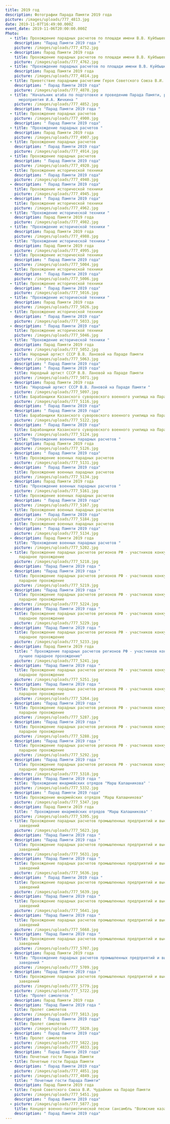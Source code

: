 ```yaml
---
title: 2019 год
description: Фотографии Парада Памяти 2019 года
picture: /images/uploads/777_4813.jpg
date: 2019-11-07T16:49:00.000Z
event_date: 2019-11-06T20:00:00.000Z
Photo:
  - title: Прохождение парадных расчетов по площади имени В.В. Куйбышева
    description: "Парад Памяти 2019 года "
    picture: /images/uploads/777_4752.jpg
  - description: Парад Памяти 2019 года
    title: Прохождение парадных расчетов по площади имени В.В. Куйбышева
    picture: /images/uploads/777_4762.jpg
  - title: "Прохождение парадных расчетов по площади имени В.В. Куйбышева "
    description: Парад Памяти 2019 года
    picture: /images/uploads/777_4814.jpg
  - title: Приветствие парадными расчетами Героя Советского Союза В.И. Чудайкина
    description: " Парад Памяти 2019 года"
    picture: /images/uploads/777_4878.jpg
  - title: "Начальник штаба по подготовке и проведению Парада Памяти, режиссер
      мероприятия И.А. Жичкина "
    picture: /images/uploads/777_4852.jpg
    description: "Парад Памяти 2019 года "
  - title: Прохождение парадных расчетов
    picture: /images/uploads/777_4900.jpg
    description: " Парад Памяти 2019 года"
  - title: "Прохождение парадных расчетов "
    description: Парад Памяти 2019 года
    picture: /images/uploads/777_4907.jpg
  - title: Прохождение парадных расчетов
    description: " Парад Памяти 2019 года"
    picture: /images/uploads/777_4914.jpg
  - title: Прохождение парадных расчетов
    description: " Парад Памяти 2019 года"
    picture: /images/uploads/777_4920.jpg
  - title: Прохождение исторической техники
    description: " Парад Памяти 2019 года"
    picture: /images/uploads/777_4940.jpg
  - description: " Парад Памяти 2019 года"
    title: Прохождение исторической техники
    picture: /images/uploads/777_4945.jpg
  - description: " Парад Памяти 2019 года"
    title: Прохождение исторической техники
    picture: /images/uploads/777_4962.jpg
  - title: "Прохождение исторической техники "
    description: Парад Памяти 2019 года
    picture: /images/uploads/777_4982.jpg
  - title: "Прохождение исторической техники "
    description: Парад Памяти 2019 года
    picture: /images/uploads/777_4988.jpg
  - title: "Прохождение исторической техники "
    description: Парад Памяти 2019 года
    picture: /images/uploads/777_4995.jpg
  - title: Прохождение исторической техники
    description: " Парад Памяти 2019 года"
    picture: /images/uploads/777_5004.jpg
  - title: Прохождение исторической техники
    description: " Парад Памяти 2019 года"
    picture: /images/uploads/777_5006.jpg
  - title: Прохождение исторической техники
    description: " Парад Памяти 2019 года"
    picture: /images/uploads/777_5016.jpg
  - title: "Прохождение исторической техники "
    description: Парад Памяти 2019 года
    picture: /images/uploads/777_5026.jpg
  - title: Прохождение исторической техники
    description: " Парад Памяти 2019 года"
    picture: /images/uploads/777_5033.jpg
  - description: " Парад Памяти 2019 года"
    title: Прохождение исторической техники
    picture: /images/uploads/777_5046.jpg
  - title: "Прохождение исторической техники "
    description: Парад Памяти 2019 года
    picture: /images/uploads/777_5052.jpg
  - title: Народный артист СССР В.В. Лановой на Параде Памяти
    picture: /images/uploads/777_5063.jpg
    description: " Парад Памяти 2019 года"
  - description: " Парад Памяти 2019 года"
    title: Народный артист СССР В.В. Лановой на Параде Памяти
    picture: /images/uploads/777_5071.jpg
  - description: Парад Памяти 2019 года
    title: "Народный артист СССР В.В. Лановой на Параде Памяти "
    picture: /images/uploads/777_5097.jpg
  - title: Барабанщики Казанского суворовского военного училища на Параде Памяти
    picture: /images/uploads/777_5116.jpg
    description: " Парад Памяти 2019 года"
  - description: " Парад Памяти 2019 года"
    title: Барабанщики Казанского суворовского военного училища на Параде Памяти
    picture: /images/uploads/777_5122.jpg
  - description: " Парад Памяти 2019 года"
    title: Барабанщики Казанского суворовского военного училища на Параде Памяти
    picture: /images/uploads/777_5124.jpg
  - title: "Прохождение военных парадных расчетов "
    description: Парад Памяти 2019 года
    picture: /images/uploads/777_5126.jpg
  - description: " Парад Памяти 2019 года"
    title: Прохождение военных парадных расчетов
    picture: /images/uploads/777_5131.jpg
  - description: " Парад Памяти 2019 года"
    title: Прохождение военных парадных расчетов
    picture: /images/uploads/777_5134.jpg
  - description: Парад Памяти 2019 года
    title: "Прохождение военных парадных расчетов "
    picture: /images/uploads/777_5161.jpg
  - title: Прохождение военных парадных расчетов
    description: " Парад Памяти 2019 года"
    picture: /images/uploads/777_5167.jpg
  - title: Прохождение военных парадных расчетов
    description: " Парад Памяти 2019 года"
    picture: /images/uploads/777_5184.jpg
  - title: Прохождение военных парадных расчетов
    description: " Парад Памяти 2019 года"
    picture: /images/uploads/777_5134.jpg
  - description: Парад Памяти 2019 года
    title: "Прохождение военных парадных расчетов "
    picture: /images/uploads/777_5202.jpg
  - title: Прохождение парадных расчетов регионов РФ - участников конкурса на лучшее
      парадное прохождение
    picture: /images/uploads/777_5218.jpg
    description: "Парад Памяти 2019 года "
  - description: "Парад Памяти 2019 года "
    title: Прохождение парадных расчетов регионов РФ - участников конкурса на лучшее
      парадное прохождение
    picture: /images/uploads/777_5219.jpg
  - description: "Парад Памяти 2019 года "
    title: Прохождение парадных расчетов регионов РФ - участников конкурса на лучшее
      парадное прохождение
    picture: /images/uploads/777_5224.jpg
  - description: "Парад Памяти 2019 года "
    title: Прохождение парадных расчетов регионов РФ - участников конкурса на лучшее
      парадное прохождение
    picture: /images/uploads/777_5229.jpg
  - description: "Парад Памяти 2019 года "
    title: Прохождение парадных расчетов регионов РФ - участников конкурса на лучшее
      парадное прохождение
    picture: /images/uploads/777_5233.jpg
  - description: Парад Памяти 2019 года
    title: " Прохождение парадных расчетов регионов РФ - участников конкурса на
      лучшее парадное прохождение"
    picture: /images/uploads/777_5241.jpg
  - description: "Парад Памяти 2019 года "
    title: Прохождение парадных расчетов регионов РФ - участников конкурса на лучшее
      парадное прохождение
    picture: /images/uploads/777_5251.jpg
  - description: "Парад Памяти 2019 года "
    title: Прохождение парадных расчетов регионов РФ - участников конкурса на лучшее
      парадное прохождение
    picture: /images/uploads/777_5264.jpg
  - description: "Парад Памяти 2019 года "
    title: Прохождение парадных расчетов регионов РФ - участников конкурса на лучшее
      парадное прохождение
    picture: /images/uploads/777_5287.jpg
  - description: "Парад Памяти 2019 года "
    title: Прохождение парадных расчетов регионов РФ - участников конкурса на лучшее
      парадное прохождение
    picture: /images/uploads/777_5288.jpg
  - description: "Парад Памяти 2019 года "
    title: Прохождение парадных расчетов регионов РФ - участников конкурса на лучшее
      парадное прохождение
    picture: /images/uploads/777_5292.jpg
  - description: "Парад Памяти 2019 года "
    title: Прохождение парадных расчетов регионов РФ - участников конкурса на лучшее
      парадное прохождение
    picture: /images/uploads/777_5318.jpg
  - description: "Парад Памяти 2019 года "
    title: 'Прохождение юнармейских отрядов "Марш Калашникова" '
    picture: /images/uploads/777_5332.jpg
  - description: " Парад Памяти 2019 года"
    title: Прохождение юнармейских отрядов "Марш Калашникова"
    picture: /images/uploads/777_5347.jpg
  - description: Парад Памяти 2019 года
    title: ' Прохождение юнармейских отрядов "Марш Калашникова" '
    picture: /images/uploads/777_5395.jpg
  - title: Прохождение парадных расчетов промышленных предприятий и высших учебных
      заведений
    picture: /images/uploads/777_5623.jpg
    description: "Парад Памяти 2019 года "
  - description: "Парад Памяти 2019 года "
    title: Прохождение парадных расчетов промышленных предприятий и высших учебных
      заведений
    picture: /images/uploads/777_5631.jpg
  - description: "Парад Памяти 2019 года "
    title: Прохождение парадных расчетов промышленных предприятий и высших учебных
      заведений
    picture: /images/uploads/777_5636.jpg
  - description: " Парад Памяти 2019 года "
    title: Прохождение парадных расчетов промышленных предприятий и высших учебных
      заведений
    picture: /images/uploads/777_5639.jpg
  - description: "Парад Памяти 2019 года "
    title: Прохождение парадных расчетов промышленных предприятий и высших учебных
      заведений
    picture: /images/uploads/777_5641.jpg
  - description: "Парад Памяти 2019 года "
    title: Прохождение парадных расчетов промышленных предприятий и высших учебных
      заведений
    picture: /images/uploads/777_5668.jpg
  - description: "Парад Памяти 2019 года "
    title: Прохождение парадных расчетов промышленных предприятий и высших учебных
      заведений
    picture: /images/uploads/777_5707.jpg
  - description: Парад Памяти 2019 года
    title: "Прохождение парадных расчетов промышленных предприятий и высших учебных
      заведений "
    picture: /images/uploads/777_5709.jpg
  - description: "Парад Памяти 2019 года "
    title: Прохождение парадных расчетов промышленных предприятий и высших учебных
      заведений
    picture: /images/uploads/777_5779.jpg
  - picture: /images/uploads/777_5722.jpg
    title: "Пролет самолетов "
    description: Парад Памяти 2019 года
  - description: "Парад Памяти 2019 года "
    title: Пролет самолетов
    picture: /images/uploads/777_5813.jpg
  - description: " Парад Памяти 2019 года"
    title: Пролет самолетов
    picture: /images/uploads/777_5820.jpg
  - description: " Парад Памяти 2019 года"
    title: Пролет самолетов
    picture: /images/uploads/777_5822.jpg
  - picture: /images/uploads/777_4833.jpg
    description: " Парад Памяти 2019 года"
    title: Почетные гости Парада Памяти
  - title: Почетные гости Парада Памяти
    description: " Парад Памяти 2019 года"
    picture: /images/uploads/777_4851.jpg
  - picture: /images/uploads/777_4849.jpg
    title: " Почетные гости Парада Памяти"
    description: Парад Памяти 2019 года
  - title: Герой Советского Союза В.И. Чудайкин на Параде Памяти
    picture: /images/uploads/777_5451.jpg
    description: " Парад Памяти 2019 года"
  - picture: /images/uploads/777_5877.jpg
    title: Концерт военно-патриотической песни (ансамбль "Волжские казаки")
    description: " Парад Памяти 2019 года"
---
```

